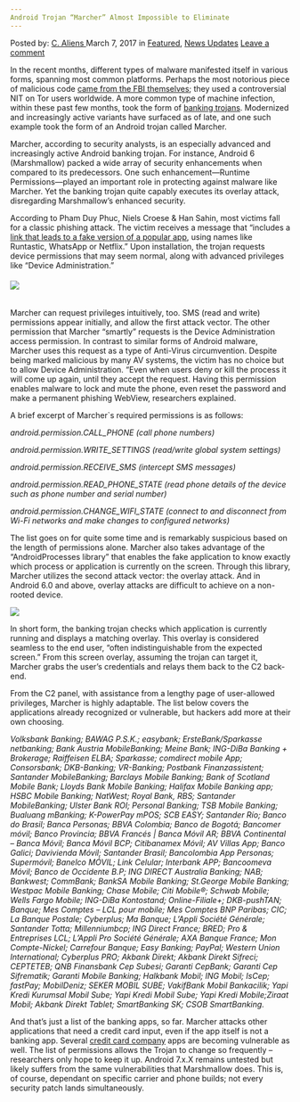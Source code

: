 ```yaml
---
Android Trojan “Marcher” Almost Impossible to Eliminate
---
```

<article class="post-listing post-18480 post type-post status-publish format-standard has-post-thumbnail hentry category-deepdot-news category-news-updates tag-android tag-eliminate tag-impossible tag-marcher tag-trojan">
<div class="post-inner">
<span>Posted by: <a href="https://www.deepdotweb.com/author/caliens/" title="">C. Aliens </a></span>
<span>March 7, 2017</span>
<span>in <a href="https://www.deepdotweb.com/category/deepdot-news/" rel="category tag">Featured</a>, <a href="https://www.deepdotweb.com/category/news-updates/" rel="category tag">News Updates</a></span>
<span><a href="https://www.deepdotweb.com/2017/03/07/android-trojan-marcher-almost-impossible-eliminate/#respond">Leave a comment</a></span>
</p>
<div class="clear"></div>
<div class="entry">
<p>In the recent months, different types of malware manifested itself in various forms, spanning most common platforms. Perhaps the most notorious piece of malicious code <a href="https://www.deepdotweb.com/tag/fbi/">came from the FBI themselves</a>; they used a controversial NIT on Tor users worldwide. A more common type of machine infection, within these past few months, took the form of <a href="https://www.deepdotweb.com/2017/02/09/suspected-hacker-behind-neverquest-banking-trojan-arrested-spain/">banking trojans</a>. Modernized and increasingly active variants have surfaced as of late, and one such example took the form of an Android trojan called Marcher.</p>
<p>Marcher, according to security analysts, is an especially advanced and increasingly active Android banking trojan. For instance, Android 6 (Marshmallow) packed a wide array of security enhancements when compared to its predecessors. One such enhancement—Runtime Permissions—played an important role in protecting against malware like Marcher. Yet the banking trojan quite capably executes its overlay attack, disregarding Marshmallow&#8217;s enhanced security.</p>
<p>According to Pham Duy Phuc, Niels Croese &amp; Han Sahin, most victims fall for a classic phishing attack. The victim receives a message that &#8220;includes a <a href="https://www.securify.nl/blog/SFY20170202/marcher___android_banking_trojan_on_the_rise.html">link that leads to a fake version of a popular app</a>, using names like Runtastic, WhatsApp or Netflix.” Upon installation, the trojan requests device permissions that may seem normal, along with advanced privileges like &#8220;Device Administration.”</p>
<h6><a id="post-18480-_gjdgxs"></a><img class="wp-image-18486 aligncenter" src="https://www.deepdotweb.com/wp-content/uploads/2017/03/word-image.png" srcset="https://www.deepdotweb.com/wp-content/uploads/2017/03/word-image.png 940w, https://www.deepdotweb.com/wp-content/uploads/2017/03/word-image-300x102.png 300w" sizes="(max-width: 940px) 100vw, 940px" /></h6>
<p>Marcher can request privileges intuitively, too. SMS (read and write) permissions appear initially, and allow the first attack vector. The other permission that Marcher &#8220;smartly” requests is the Device Administration access permission. In contrast to similar forms of Android malware, Marcher uses this request as a type of Anti-Virus circumvention. Despite being marked malicious by many AV systems, the victim has no choice but to allow Device Administration. “Even when users deny or kill the process it will come up again, until they accept the request. Having this permission enables malware to lock and mute the phone, even reset the password and make a permanent phishing WebView, researchers explained.</p>
<p>A brief excerpt of Marcher`s required permissions is as follows:</p>
<p><a id="post-18480-_1fob9te"></a><em>android.permission.CALL_PHONE (call phone numbers)</em></p>
<p><em><a id="post-18480-_3znysh7"></a>android.permission.WRITE_SETTINGS (read/write global system settings)</em></p>
<p><em><a id="post-18480-_2et92p0"></a>android.permission.RECEIVE_SMS (intercept SMS messages)</em></p>
<p><em><a id="post-18480-_tyjcwt"></a>android.permission.READ_PHONE_STATE (read phone details of the device such as phone number and serial number)</em></p>
<p><em><a id="post-18480-_3dy6vkm"></a>android.permission.CHANGE_WIFI_STATE (connect to and disconnect from Wi-Fi networks and make changes to configured networks)</em></p>
<p>The list goes on for quite some time and is remarkably suspicious based on the length of permissions alone. Marcher also takes advantage of the &#8220;AndroidProcesses library” that enables the fake application to know exactly which process or application is currently on the screen. Through this library, Marcher utilizes the second attack vector: the overlay attack. And in Android 6.0 and above, overlay attacks are difficult to achieve on a non-rooted device.</p>
<p><img class="wp-image-18487 aligncenter" src="https://www.deepdotweb.com/wp-content/uploads/2017/03/word-image-1.png" srcset="https://www.deepdotweb.com/wp-content/uploads/2017/03/word-image-1.png 426w, https://www.deepdotweb.com/wp-content/uploads/2017/03/word-image-1-300x173.png 300w" sizes="(max-width: 426px) 100vw, 426px" /></p>
<p>In short form, the banking trojan checks which application is currently running and displays a matching overlay. This overlay is considered seamless to the end user, “often indistinguishable from the expected screen.” From this screen overlay, assuming the trojan can target it, Marcher grabs the user&#8217;s credentials and relays them back to the C2 back-end.</p>
<p>From the C2 panel, with assistance from a lengthy page of user-allowed privileges, Marcher is highly adaptable. The list below covers the applications already recognized or vulnerable, but hackers add more at their own choosing.</p>
<p><a id="post-18480-_1t3h5sf"></a><em>Volksbank Banking; BAWAG P.S.K.; easybank; ErsteBank/Sparkasse netbanking; Bank Austria MobileBanking; Meine Bank; ING-DiBa Banking + Brokerage; Raiffeisen ELBA; Sparkasse; comdirect mobile App; Consorsbank; DKB-Banking; VR-Banking; Postbank Finanzassistent; Santander MobileBanking; Barclays Mobile Banking; Bank of Scotland Mobile Bank; Lloyds Bank Mobile Banking; Halifax Mobile Banking app; HSBC Mobile Banking; NatWest; Royal Bank, RBS; Santander MobileBanking; Ulster Bank ROI; Personal Banking; TSB Mobile Banking; Bualuang mBanking; K-PowerPay mPOS; SCB EASY; Santander Río; Banco do Brasil; Banca Personas; BBVA Colombia; Banco de Bogotá; Bancomer móvil; Banco Provincia; BBVA Francés | Banca Móvil AR; BBVA Continental &#8211; Banca Móvil; Banca Móvil BCP; Citibanamex Móvil; AV Villas App; Banco Galici; Davivienda Móvil; Santander Brasil; Bancolombia App Personas; Supermóvil; Banelco MÓVIL; Link Celular; Interbank APP; Bancoomeva Móvil; Banco de Occidente B.P; ING DIRECT Australia Banking; NAB; Bankwest; CommBank; BankSA Mobile Banking; St.George Mobile Banking; Westpac Mobile Banking; Chase Mobile; Citi Mobile®; Schwab Mobile; Wells Fargo Mobile; ING-DiBa Kontostand; Online-Filiale+; DKB-pushTAN; Banque; Mes Comptes &#8211; LCL pour mobile; Mes Comptes BNP Paribas; CIC; La Banque Postale; Cyberplus; Ma Banque; L&#8217;Appli Société Générale; Santander Totta; Millenniumbcp; ING Direct France; BRED; Pro &amp; Entreprises LCL; L&#8217;Appli Pro Société Générale; AXA Banque France; Mon Compte-Nickel; Carrefour Banque; Easy Banking; PayPal; Western Union International; Cyberplus PRO; Akbank Direkt; Akbank Direkt Sifreci; CEPTETEB; QNB Finansbank Cep Subesi; Garanti CepBank; Garanti Cep Sifrematik; Garanti Mobile Banking; Halkbank Mobil; ING Mobil; IsCep; fastPay; MobilDeniz; SEKER MOBIL SUBE; VakifBank Mobil Bankacilik; Yapi Kredi Kurumsal Mobil Sube; Yapi Kredi Mobil Sube; Yapi Kredi Mobile;Ziraat Mobil; Akbank Direkt Tablet; SmartBanking SK; CSOB SmartBanking.</em></p>
<p>And that&#8217;s just a list of the banking apps, so far. Marcher attacks other applications that need a credit card input, even if the app itself is not a banking app. Several <a href="https://www.databreaches.net/your-visa-credit-card-can-be-hacked-in-just-six-seconds-study/">credit card company</a> apps are becoming vulnerable as well. The list of permissions allows the Trojan to change so frequently – researchers only hope to keep it up. Android 7.x.X remains untested but likely suffers from the same vulnerabilities that Marshmallow does. This is, of course, dependant on specific carrier and phone builds; not every security patch lands simultaneously.</p>
</div>
<span style="display:none"><a href="https://www.deepdotweb.com/tag/android/" rel="tag">android</a> <a href="https://www.deepdotweb.com/tag/eliminate/" rel="tag">eliminate</a> <a href="https://www.deepdotweb.com/tag/impossible/" rel="tag">impossible</a> <a href="https://www.deepdotweb.com/tag/marcher/" rel="tag">marcher</a> <a href="https://www.deepdotweb.com/tag/trojan/" rel="tag">trojan</a></span> <span style="display:none" class="updated">2017-03-07</span>
<div style="display:none" class="vcard author" itemprop="author" itemscope itemtype="http://schema.org/Person"><strong class="fn" itemprop="name"><a href="https://www.deepdotweb.com/author/caliens/" title="Posts by C. Aliens" rel="author">C. Aliens</a></strong></div>
</div>
</article>

